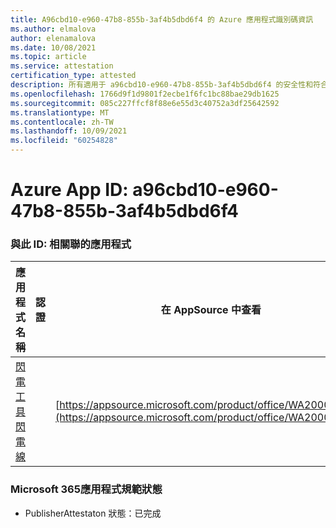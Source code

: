 ```yaml
---
title: A96cbd10-e960-47b8-855b-3af4b5dbd6f4 的 Azure 應用程式識別碼資訊
ms.author: elmalova
author: elenamalova
ms.date: 10/08/2021
ms.topic: article
ms.service: attestation
certification_type: attested
description: 所有適用于 a96cbd10-e960-47b8-855b-3af4b5dbd6f4 的安全性和符合性資訊資訊。
ms.openlocfilehash: 1766d9f1d9801f2ecbe1f6fc1bc88bae29db1625
ms.sourcegitcommit: 085c227ffcf8f88e6e55d3c40752a3df25642592
ms.translationtype: MT
ms.contentlocale: zh-TW
ms.lasthandoff: 10/09/2021
ms.locfileid: "60254828"
---
```

# <a name="azure-app-id-a96cbd10-e960-47b8-855b-3af4b5dbd6f4"></a>Azure App ID: a96cbd10-e960-47b8-855b-3af4b5dbd6f4


### <a name="apps-associated-with-this-id"></a>與此 ID: 相關聯的應用程式
| **應用程式名稱** | **認證** | **在 AppSource 中查看** |
|--------------|---------------|-----------------------|
| [閃電工具閃電線](https://docs.microsoft.com/microsoft-365-app-certification/forward/WA200001926) |  | [https://appsource.microsoft.com/product/office/WA200001926](https://appsource.microsoft.com/product/office/WA200001926) |

### <a name="microsoft-365-app-compliance-status"></a>Microsoft 365應用程式規範狀態
- PublisherAttestaton 狀態：已完成
